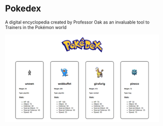# Pokedex

A digital encyclopedia created by Professor Oak as an invaluable tool to Trainers in the Pokémon world

![Screenshot](screenshot.PNG)
